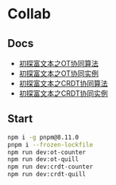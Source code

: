 # Collab

## Docs

* [初探富文本之OT协同算法](https://github.com/WindrunnerMax/EveryDay/blob/master/Plugin/初探富文本之OT协同算法.md)  
* [初探富文本之OT协同实例](https://github.com/WindrunnerMax/EveryDay/blob/master/Plugin/初探富文本之OT协同实例.md)  
* [初探富文本之CRDT协同算法](https://github.com/WindrunnerMax/EveryDay/blob/master/Plugin/初探富文本之CRDT协同算法.md)  
* [初探富文本之CRDT协同实例](https://github.com/WindrunnerMax/EveryDay/blob/master/Plugin/初探富文本之CRDT协同实例.md)  


## Start

```bash
npm i -g pnpm@8.11.0
pnpm i --frozen-lockfile
npm run dev:ot-counter
npm run dev:ot-quill
npm run dev:crdt-counter
npm run dev:crdt-quill
```
